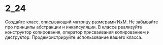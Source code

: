 # 2_24

Создайте класс, описывающий матрицу размерами NxM. Не забывайте про принципы абстракции и инкапсуляции.
В классе реализуйте конструктор копирования, оператор присваивания копированием и деструктор. Продемонстрируйте использование вашего класса.
